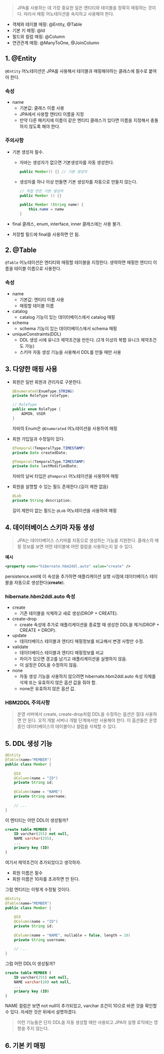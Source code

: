 > JPA를 사용하는 데 가장 중요한 일은 엔티티와 테이블을 정확히 매핑하는 것이다. 따라서 매핑 어노테이션을 숙지하고 사용해야 한다.

- 객체와 테이블 매핑: @Entity, @Table
- 기본 키 매핑: @Id
- 필드와 컬럼 매핑: @Column
- 연관관계 매핑: @ManyToOne, @JoinColumn

## 1. @Entity

`@Entity` 어노테이션은 JPA를 사용해서 테이블과 매핑해야하는 클래스에 필수로 붙여야 한다.

### 속성

- name
  - 기본값: 클래스 이름 사용
  - JPA에서 사용할 엔티티 이름을 지정
  - 만약 다른 패키지에 이름이 같은 엔티티 클래스가 있다면 이름을 지정해서 충돌하지 않도록 해야 한다.

### 주의사항

- 기본 생성자 필수.

  - 자바는 생성자가 없으면 기본생성자를 자동 생성한다.

    ```java
    public Member() {} // 기본 생성자
    ```

  - 생성자를 하나 이상 만들면 기본 생성자를 자동으로 만들지 않는다.

    ```java
    // 직접 만든 기본 생성자
    public Member () {}
    
    public Member (String name) {
        this.name = namw
    }
    ```

- final 클래스, enum, interface, inner 클래스에는 사용 불가.

- 저장할 필드에 final을 사용하면 안 됨.

## 2. @Table

`@Table` 어노테이션은 엔티티와 매핑할 테이블을 지정한다. 생략하면 매핑한 엔티티 이름을 테이블 이름으로 사용한다.

### 속성

- name
  - 기본값: 엔티티 이름 사용
  - 매핑할 테이블 이름
- catalog
  - catalog 기능이 있는 데이터베이스에서 catalog 매핑
- schema
  - schema 기능이 있는 데이터베이스에서 schema 매핑
- uniqueConstraints(DDL)
  - DDL 생성 시에 유니크 제약조건을 만든다. (2개 이상의 복합 유니크 제약조건도 가능)
  - 스키마 자동 생성 기능을 사용해서 DDL를 만들 때만 사용

## 3. 다양한 매핑 사용

- 회원은 일반 회원과 관리자로 구분한다.

  ```java
  @Enumerated(EnumType.STRING)
  private RoleType roleType;
  ```

  ```java
  // RoleType
  public enum RoleType {
      ADMIN, USER
  }
  ```

  자바의 Enum은 `@Enumerated` 어노테이션을 사용하여 매핑

- 회원 가입일과 수정일이 있다.

  ```java
  @Temporal(TemporalType.TIMESTAMP)
  private Date createdDate;
  
  @Temporal(TemporalType.TIMESTAMP)
  private Date lastModifiedDate;
  ```

  자바의 날씨 타입은 `@Temporal` 어노테이션을 사용하여 매핑

- 회원을 설명할 수 있는 필드 존재한다.(길이 제한 없음)

  ```java
  @Lob
  private String description;
  ```

  길이 제한이 없는 필드는 `@Lob` 어노테이션을 사용하여 매핑

## 4. 데이터베이스 스키마 자동 생성

> JPA는 데이터베이스 스키마를 자동으로 생성하는 기능을 지원한다. 클래스의 매핑 정보를 보면 어떤 테이블에 어떤 컬럼을 사용하는지 알 수 있다.

**예시**

```xml
<property name="hibernate.hbm2ddl.auto" value="create" />
```

persistence.xml에 이 속성을 추가하면 애플리케이션 실행 시점에 데이터베이스 테이블을 자동으로 생성한다(**create**).

### hibernate.hbm2ddl.auto 속성

- create
  - 기존 테이블을 삭제하고 새로 생성(DROP + CREATE).
- create-drop
  - create 속성에 추가로 애플리케이션을 종료할 때 생성한 DDL을 제거(DROP + CREATE + DROP).
- update
  - 데이터베이스 테이블과 엔티티 매핑정보를 비교해서 변경 사항만 수정.
- validate
  - 데이터베이스 테이블과 엔티티 매핑정보를 비교
  - 차이가 있으면 경고를 남기고 애플리케이션을 실행하지 않음.
  - 이 설정은 DDL을 수정하지 않음.
- none
  - 자동 생성 기능을 사용하지 않으려면 hibernate.hbm2ddl.auto 속성 자체를 삭제 또는 유효하지 않은 옵션 값을 줘야 함.
  - none은 유효하지 않은 옵션 값.

### HBM2DDL 주의사항

> 운영 서버에서 create, create-drop처럼 DDL을 수정하는 옵션은 절대 사용하면 안 된다. 오직 개발 서버나 개발 단계에서만 사용해야 한다. 이 옵션들은 운영 중인 데이터베이스의 테이블이나 컬럼을 삭제할 수 있다.

## 5. DDL 생성 기능

```java
@Entity
@Table(name="MEMBER")
public class Member {
    
    @Id
    @Column(name = "ID")
    private String id;
    
    @Column(name = "NAME")
    private String username;
    
    // ...
}
```

이 엔티티는 어떤 DDL이 생성될까?

```sql
create table MEMBER (
	ID varcher(255) not null,
    NAME varchar(255),
    ...
    primary key (ID)
)
```

여기서 제약조건이 추가되었다고 생각하자.

- 회원 이름은 필수
- 회원 이름은 10자를 초과하면 안 된다.

그럼 엔티티는 이렇게 수정될 것이다.

```java
@Entity
@Table(name="MEMBER")
public class Member {
    
    @Id
    @Column(name = "ID")
    private String id;
    
    @Column(name = "NAME", nullable = false, length = 10)
    private String username;
    
    // ...
}
```

그럼 어떤 DDL이 생성될까?

```sql
create table MEMBER (
	ID varcher(255) not null,
    NAME varchar(10) not null,
    ...
    primary key (ID)
)
```

NAME 컬럼은 보면 not null이 추가되었고, varchar 조건이 10으로 바뀐 것을 확인할 수 있다. 자세한 것은 뒤에서 설명하겠다.

> 이런 기능들은 단지 DDL을 자동 생성할 때만 사용되고 JPA의 실행 로직에는 영향을 주지 않는다.

## 6. 기본 키 매핑

